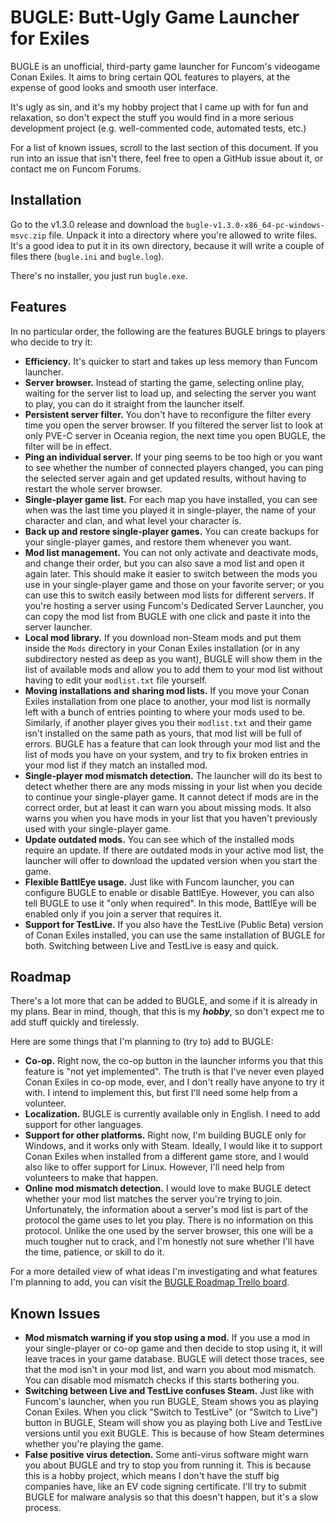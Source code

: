 # BUGLE: Butt-Ugly Game Launcher for Exiles

BUGLE is an unofficial, third-party game launcher for Funcom's videogame Conan Exiles. It aims to
bring certain QOL features to players, at the expense of good looks and smooth user interface.

It's ugly as sin, and it's my hobby project that I came up with for fun and relaxation, so don't
expect the stuff you would find in a more serious development project (e.g. well-commented code,
automated tests, etc.)

For a list of known issues, scroll to the last section of this document. If you run into an issue
that isn't there, feel free to open a GitHub issue about it, or contact me on Funcom Forums.

## Installation

Go to the v1.3.0 release and download the `bugle-v1.3.0-x86_64-pc-windows-msvc.zip` file. Unpack it
into a directory where you're allowed to write files. It's a good idea to put it in its own
directory, because it will write a couple of files there (`bugle.ini` and `bugle.log`).

There's no installer, you just run `bugle.exe`.

## Features

In no particular order, the following are the features BUGLE brings to players who decide to try it:

* **Efficiency.** It's quicker to start and takes up less memory than Funcom launcher.
* **Server browser.** Instead of starting the game, selecting online play, waiting for the server
list to load up, and selecting the server you want to play, you can do it straight from the
launcher itself.
* **Persistent server filter.** You don't have to reconfigure the filter every time you open the
server browser. If you filtered the server list to look at only PVE-C server in Oceania region, the
next time you open BUGLE, the filter will be in effect.
* **Ping an individual server.** If your ping seems to be too high or you want to see whether the
number of connected players changed, you can ping the selected server again and get updated results,
without having to restart the whole server browser.
* **Single-player game list.** For each map you have installed, you can see when was the last time
you played it in single-player, the name of your character and clan, and what level your character
is.
* **Back up and restore single-player games.** You can create backups for your single-player games,
and restore them whenever you want.
* **Mod list management.** You can not only activate and deactivate mods, and change their order,
but you can also save a mod list and open it again later. This should make it easier to switch
between the mods you use in your single-player game and those on your favorite server; or you can
use this to switch easily between mod lists for different servers. If you're hosting a server using
Funcom's Dedicated Server Launcher, you can copy the mod list from BUGLE with one click and paste
it into the server launcher.
* **Local mod library.** If you download non-Steam mods and put them inside the `Mods` directory
in your Conan Exiles installation (or in any subdirectory nested as deep as you want), BUGLE will
show them in the list of available mods and allow you to add them to your mod list without having
to edit your `modlist.txt` file yourself.
* **Moving installations and sharing mod lists.** If you move your Conan Exiles installation from
one place to another, your mod list is normally left with a bunch of entries pointing to where
your mods used to be. Similarly, if another player gives you their `modlist.txt` and their game
isn't installed on the same path as yours, that mod list will be full of errors. BUGLE has a feature
that can look through your mod list and the list of mods you have on your system, and try to fix
broken entries in your mod list if they match an installed mod.
* **Single-player mod mismatch detection.** The launcher will do its best to detect whether there
are any mods missing in your list when you decide to continue your single-player game. It cannot
detect if mods are in the correct order, but at least it can warn you about missing mods. It also
warns you when you have mods in your list that you haven't previously used with your single-player
game.
* **Update outdated mods.** You can see which of the installed mods require an update. If there are
outdated mods in your active mod list, the launcher will offer to download the updated version when
you start the game.
* **Flexible BattlEye usage.** Just like with Funcom launcher, you can configure BUGLE to enable or
disable BattlEye. However, you can also tell BUGLE to use it "only when required". In this mode,
BattlEye will be enabled only if you join a server that requires it.
* **Support for TestLive.** If you also have the TestLive (Public Beta) version of Conan Exiles
installed, you can use the same installation of BUGLE for both. Switching between Live and TestLive
is easy and quick.

## Roadmap

There's a lot more that can be added to BUGLE, and some if it is already in my plans. Bear in mind,
though, that this is my ***hobby***, so don't expect me to add stuff quickly and tirelessly.

Here are some things that I'm planning to (try to) add to BUGLE:
* **Co-op.** Right now, the co-op button in the launcher informs you that this feature is "not yet
implemented". The truth is that I've never even played Conan Exiles in co-op mode, ever, and I don't
really have anyone to try it with. I intend to implement this, but first I'll need some help from
a volunteer.
* **Localization.** BUGLE is currently available only in English. I need to add support for other
languages.
* **Support for other platforms.** Right now, I'm building BUGLE only for Windows, and it works only
with Steam. Ideally, I would like it to support Conan Exiles when installed from a different game
store, and I would also like to offer support for Linux. However, I'll need help from volunteers to
make that happen.
* **Online mod mismatch detection.** I would love to make BUGLE detect whether your mod list matches
the server you're trying to join. Unfortunately, the information about a server's mod list is part
of the protocol the game uses to let you play. There is no information on this protocol. Unlike the
one used by the server browser, this one will be a much tougher nut to crack, and I'm honestly not
sure whether I'll have the time, patience, or skill to do it.

For a more detailed view of what ideas I'm investigating and what features I'm planning to add, you
can visit the [BUGLE Roadmap Trello board](https://trello.com/b/zjDYQsq8/roadmap).

## Known Issues

* **Mod mismatch warning if you stop using a mod.** If you use a mod in your single-player or co-op
game and then decide to stop using it, it will leave traces in your game database. BUGLE will detect
those traces, see that the mod isn't in your mod list, and warn you about mod mismatch. You can
disable mod mismatch checks if this starts bothering you.
* **Switching between Live and TestLive confuses Steam.** Just like with Funcom's launcher, when you
run BUGLE, Steam shows you as playing Conan Exiles. When you click "Switch to TestLive" (or
"Switch to Live") button in BUGLE, Steam will show you as playing both Live and TestLive versions
until you exit BUGLE. This is because of how Steam determines whether you're playing the game.
* **False positive virus detection.** Some anti-virus software might warn you about BUGLE and try to
stop you from running it. This is because this is a hobby project, which means I don't have the
stuff big companies have, like an EV code signing certificate. I'll try to submit BUGLE for malware
analysis so that this doesn't happen, but it's a slow process.
